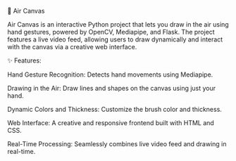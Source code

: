 🎨 Air Canvas

Air Canvas is an interactive Python project that lets you draw in the air using hand gestures, powered by OpenCV, Mediapipe, and Flask. The project features a live video feed, allowing users to draw dynamically and interact with the canvas via a creative web interface.

✨ Features:

Hand Gesture Recognition: Detects hand movements using Mediapipe.

Drawing in the Air: Draw lines and shapes on the canvas using just your hand.

Dynamic Colors and Thickness: Customize the brush color and thickness.

Web Interface: A creative and responsive frontend built with HTML and CSS.

Real-Time Processing: Seamlessly combines live video feed and drawing in real-time.

